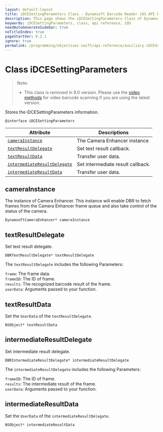 ```yaml
---
layout: default-layout
title: iDCESettingParameters Class - Dynamsoft Barcode Reader iOS API Reference
description: This page shows the iDCESettingParameters Class of Dynamsoft Barcode Reader for iOS SDK.
keywords: iDCESettingParameters, class, api reference, iOS
needAutoGenerateSidebar: true
noTitleIndex: true
pageStartVer: 8.2.1
ignore: true
permalink: /programming/objectivec-swift/api-reference/auxiliary-iDCESettingParameters.html
---
```


# Class iDCESettingParameters

> Note:  
>  
> - This class is removed in 9.0 version. Please use the [video methods](primary-video.html) for video barcode scanning if you are using the latest version.

Stores the iDCESettingParameters information.

```objc
@interface iDCESettingParameters
```

| Attribute | Descriptions |
|-----------| ------------ |
| [`cameraInstance`](#camerainstance) | The Camera Enhancer instance |
| [`textResultDelegate`](#textresultdelegate) | Set text result callback. |
| [`textResultData`](#textresultdata) | Transfer user data. |
| [`intermediateResultDelegate`](#intermediateresultdelegate) | Set intermediate result callback. |
| [`intermediateResultData`](#intermediateresultdata) | Transfer user data. |

## cameraInstance

The instance of Camera Enhancer. This instance will enable DBR to fetch frames from the Camera Enhancer frame queue and also take control of the status of the camera.

```objc
DynamsoftCameraEnhancer* cameraInstance
```

## textResultDelegate

Set text result delegate.

```objc
DBRTextResultDelegate* textResultDelegate
```

The `textResultDelegate` includes the following Parameters:

`frame`: The frame data.  
`frameID`: The ID of frame.  
`results`: The recognized barcode result of the frame.  
`userData`: Arguments passed to your function.

## textResultData

Set the `UserData` of the `textResultDelegate`.

```objc
NSObject* textResultData
```

## intermediateResultDelegate

Set intermediate result delegate.

```objc
DBRIntermediateResultDelegate* intermediateResultDelegate
```

The `intermediateResultDelegate` includes the following Parameters:

`frameID`: The ID of frame.  
`results`: The intermediate result of the frame.  
`userData`: Arguments passed to your function.

## intermediateResultData

Set the `UserData` of the `intermediateResultDelegate`.

```objc
NSObject* intermediateResultData
```
